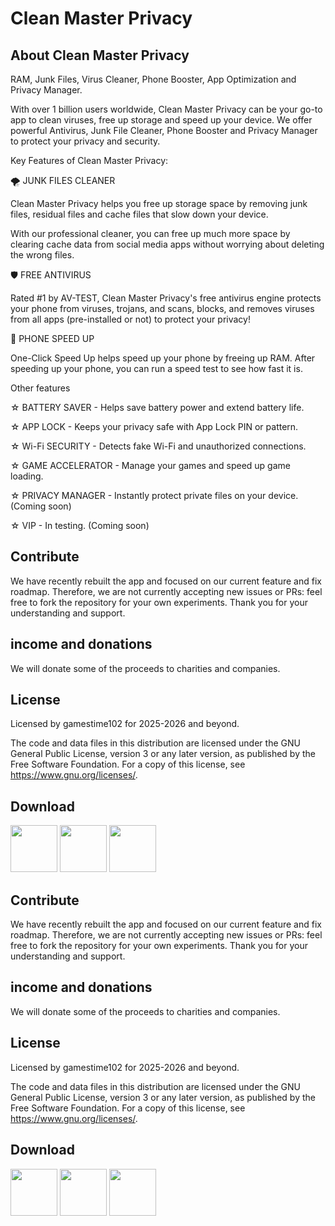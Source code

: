 # Clean Master Privacy

About Clean Master Privacy
--------------------------

RAM, Junk Files, Virus Cleaner, Phone Booster, App Optimization and Privacy Manager.

With over 1 billion users worldwide, Clean Master Privacy can be your go-to app to clean viruses, free up storage and speed up your device. We offer powerful Antivirus, Junk File Cleaner, Phone Booster and Privacy Manager to protect your privacy and security.

Key Features of Clean Master Privacy:

🌪️ JUNK FILES CLEANER

Clean Master Privacy helps you free up storage space by removing junk files, residual files and cache files that slow down your device.

With our professional cleaner, you can free up much more space by clearing cache data from social media apps without worrying about deleting the wrong files.

🛡️ FREE ANTIVIRUS

Rated #1 by AV-TEST, Clean Master Privacy's free antivirus engine protects your phone from viruses, trojans, and scans, blocks, and removes viruses from all apps (pre-installed or not) to protect your privacy!

🚀 PHONE SPEED UP

One-Click Speed ​​Up helps speed up your phone by freeing up RAM. After speeding up your phone, you can run a speed test to see how fast it is.

Other features

☆ BATTERY SAVER - Helps save battery power and extend battery life.

☆ APP LOCK - Keeps your privacy safe with App Lock PIN or pattern.

☆ Wi-Fi SECURITY - Detects fake Wi-Fi and unauthorized connections.

☆ GAME ACCELERATOR - Manage your games and speed up game loading.

☆ PRIVACY MANAGER - Instantly protect private files on your device. (Coming soon)

☆ VIP - In testing. (Coming soon)

Contribute
----------
We have recently rebuilt the app and focused on our current feature and fix roadmap. Therefore, we are not currently accepting new issues or PRs: feel free to fork the repository for your own experiments. Thank you for your understanding and support.

income and donations
--------------------
We will donate some of the proceeds to charities and companies.

License
-------
Licensed by gamestime102 for 2025-2026 and beyond.

The code and data files in this distribution are licensed under the GNU General Public License, version 3 or any later version, as published by the Free Software Foundation. For a copy of this license, see https://www.gnu.org/licenses/.

Download
--------
<img src="https://camo.githubusercontent.com/1c498046b5901ad8edbda2642aac002794df0c6f17aac9787f648bf776912914/68747470733a2f2f706c61792e676f6f676c652e636f6d2f696e746c2f656e5f75732f6261646765732f696d616765732f67656e657269632f656e5f62616467655f7765625f67656e657269632e706e67" height="75"> <img src="https://fdroid.gitlab.io/artwork/badge/get-it-on.png" height="75"> <img src="https://camo.githubusercontent.com/4ee6a99ce27de78bfc865ad3c266a2dddd8d0c35bccfccfcbdce85ca1a6864fd/68747470733a2f2f692e706f7374696d672e63632f6b58666279576a4c2f6765742d69742d6f6e2d6769746875622e706e67" height="75">

Contribute
----------
We have recently rebuilt the app and focused on our current feature and fix roadmap. Therefore, we are not currently accepting new issues or PRs: feel free to fork the repository for your own experiments. Thank you for your understanding and support.

income and donations
--------------------
We will donate some of the proceeds to charities and companies.

License
-------
Licensed by gamestime102 for 2025-2026 and beyond.

The code and data files in this distribution are licensed under the GNU General Public License, version 3 or any later version, as published by the Free Software Foundation. For a copy of this license, see https://www.gnu.org/licenses/.

Download
--------
<img src="https://camo.githubusercontent.com/1c498046b5901ad8edbda2642aac002794df0c6f17aac9787f648bf776912914/68747470733a2f2f706c61792e676f6f676c652e636f6d2f696e746c2f656e5f75732f6261646765732f696d616765732f67656e657269632f656e5f62616467655f7765625f67656e657269632e706e67" height="75"> <img src="https://fdroid.gitlab.io/artwork/badge/get-it-on.png" height="75"> <img src="https://camo.githubusercontent.com/4ee6a99ce27de78bfc865ad3c266a2dddd8d0c35bccfccfcbdce85ca1a6864fd/68747470733a2f2f692e706f7374696d672e63632f6b58666279576a4c2f6765742d69742d6f6e2d6769746875622e706e67" height="75">
